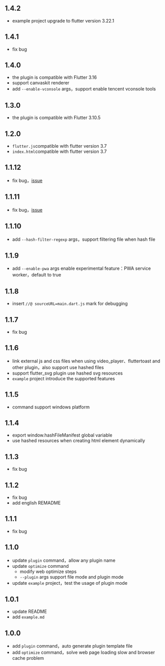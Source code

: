 ## 1.4.2

- example project upgrade to flutter version 3.22.1

## 1.4.1

- fix bug

## 1.4.0

- the plugin is compatible with Flutter 3.16
- support canvaskit renderer
- add `--enable-vconsole` args，support enable tencent vconsole tools

## 1.3.0

- the plugin is compatible with Flutter 3.10.5

## 1.2.0

- `flutter.js`compatible with flutter version 3.7
- `index.html`compatible with flutter version 3.7

## 1.1.12

- fix bug，[issue](https://github.com/TryImpossible/flutter_web_optimizer/issues/15)

## 1.1.11

- fix bug，[issue](https://github.com/TryImpossible/flutter_web_optimizer/issues/11)

## 1.1.10

- add `--hash-filter-regexp` args，support filtering file when hash file

## 1.1.9

- add `--enable-pwa` args enable experimental feature：PWA service worker，default to true

## 1.1.8

- insert `//@ sourceURL=main.dart.js` mark for debugging

## 1.1.7

- fix bug

## 1.1.6

- link external js and css files when using video_player、fluttertoast and other plugin，also support
  use hashed files
- support flutter_svg plugin use hashed svg resources
- `example` project introduce the supported features

## 1.1.5

- command support windows platform

## 1.1.4

- export window.hashFileManifest global variable
- use hashed resources when creating html element dynamically

## 1.1.3

- fix bug

## 1.1.2

- fix bug
- add english REMADME

## 1.1.1

- fix bug

## 1.1.0

- update `plugin` command，allow any plugin name
- update `optimize` command
    - modify web optimize steps
    - `--plugin` args support file mode and plugin mode
- update `example` project，test the usage of plugin mode

## 1.0.1

- update README
- add `example.md`

## 1.0.0

- add `plugin` command，auto generate plugin template file
- add `optimize` command，solve web page loading slow and browser cache problem
